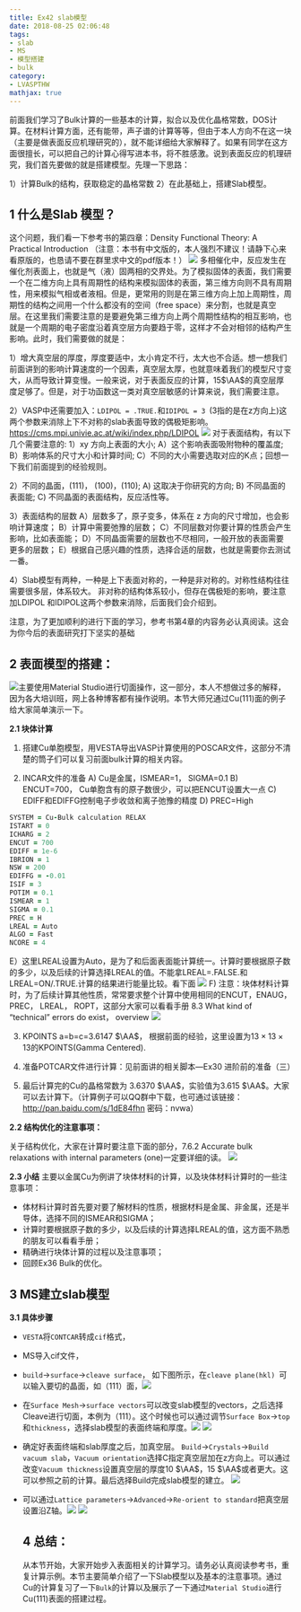 ```yaml
---
title: Ex42 slab模型
date: 2018-08-25 02:06:48
tags: 
- slab
- MS
- 模型搭建
- bulk
category:
- LVASPTHW
mathjax: true
---
```




前面我们学习了Bulk计算的一些基本的计算，拟合以及优化晶格常数，DOS计算。在材料计算方面，还有能带，声子谱的计算等等，但由于本人方向不在这一块（主要是做表面反应机理研究的），就不能详细给大家解释了。如果有同学在这方面很擅长，可以把自己的计算心得写进本书，将不胜感激。说到表面反应的机理研究，我们首先要做的就是搭建模型。先理一下思路：

1）计算Bulk的结构，获取稳定的晶格常数
2）在此基础上，搭建Slab模型。

## 1 什么是Slab 模型？
这个问题，我们看一下参考书的第四章：Density Functional Theory: A Practical Introduction （注意：本书有中文版的，本人强烈不建议！请静下心来看原版的，也恳请不要在群里求中文的pdf版本！）
![](ex42/ex42-2.jpeg)
多相催化中，反应发生在催化剂表面上，也就是气（液）固两相的交界处。为了模拟固体的表面，我们需要一个在二维方向上具有周期性的结构来模拟固体的表面，第三维方向则不具有周期性，用来模拟气相或者液相。但是，更常用的则是在第三维方向上加上周期性，周期性的结构之间用一个什么都没有的空间（free space）来分割，也就是真空层。在这里我们需要注意的是要避免第三维方向上两个周期性结构的相互影响，也就是一个周期的电子密度沿着真空层方向要趋于零，这样才不会对相邻的结构产生影响。此时，我们需要做的就是：

1）增大真空层的厚度，厚度要适中，太小肯定不行，太大也不合适。想一想我们前面讲到的影响计算速度的一个因素，真空层太厚，也就意味着我们的模型尺寸变大，从而导致计算变慢。一般来说，对于表面反应的计算，15$\AA$的真空层厚度足够了。但是，对于功函数这一类对真空层敏感的计算来说，我们需要注意。

2）VASP中还需要加入：`LDIPOL = .TRUE.`和`IDIPOL = 3 `(3指的是在z方向上)这两个参数来消除上下不对称的slab表面导致的偶极矩影响。https://cms.mpi.univie.ac.at/wiki/index.php/LDIPOL
![](ex42/ex42-3.jpeg)
对于表面结构，有以下几个需要注意的:
1）xy 方向上表面的大小;
A）这个影响表面吸附物种的覆盖度;
B）影响体系的尺寸大小和计算时间;
C）不同的大小需要选取对应的K点；回想一下我们前面提到的经验规则。

2）不同的晶面，(111)， (100)，(110);
A) 这取决于你研究的方向;
B) 不同晶面的表面能;
C) 不同晶面的表面结构，反应活性等。

3）表面结构的层数
A）层数多了，原子变多，体系在 z 方向的尺寸增加，也会影响计算速度；
B）计算中需要弛豫的层数；
C）不同层数对你要计算的性质会产生影响，比如表面能；
D）不同晶面需要的层数也不尽相同，一般开放的表面需要更多的层数；
E）根据自己感兴趣的性质，选择合适的层数，也就是需要你去测试一番。

4）Slab模型有两种，一种是上下表面对称的，一种是非对称的。对称性结构往往需要很多层，体系较大。 非对称的结构体系较小，但存在偶极矩的影响，要注意加LDIPOL 和IDIPOL这两个参数来消除，后面我们会介绍到。

注意，为了更加顺利的进行下面的学习，参考书第4章的内容务必认真阅读。这会为你今后的表面研究打下坚实的基础

## 2 表面模型的搭建：

![](ex42/ex42-1.jpeg)主要使用Material Studio进行切面操作，这一部分，本人不想做过多的解释，因为各大培训班，网上各种博客都有操作说明。本节大师兄通过Cu(111)面的例子给大家简单演示一下。

**2.1 块体计算**
1) 搭建Cu单胞模型，用VESTA导出VASP计算使用的POSCAR文件，这部分不清楚的筒子们可以复习前面bulk计算的相关内容。

2)  INCAR文件的准备
A) Cu是金属，ISMEAR=1， SIGMA=0.1
B) ENCUT=700， Cu单胞含有的原子数很少，可以把ENCUT设置大一点
C) EDIFF和EDIFFG控制电子步收敛和离子弛豫的精度
D) PREC=High  

```fortran
SYSTEM = Cu-Bulk calculation RELAX
ISTART = 0
ICHARG = 2
ENCUT = 700
EDIFF = 1e-6
IBRION = 1
NSW = 200
EDIFFG = -0.01
ISIF = 3
POTIM = 0.1
ISMEAR = 1
SIGMA = 0.1
PREC = H
LREAL = Auto
ALGO = Fast
NCORE = 4
```



E）这里LREAL设置为Auto，是为了和后面表面能计算统一。计算时要根据原子数的多少，以及后续的计算选择LREAL的值。不能拿LREAL=.FALSE.和LREAL=ON/.TRUE.计算的结果进行能量比较。看下面
![](ex42/ex42-4.jpeg)
F) 注意：块体材料计算时，为了后续计算其他性质，常常要求整个计算中使用相同的ENCUT，ENAUG， PREC， LREAL， ROPT，这部分大家可以看看手册 8.3 What kind of “technical” errors do exist， overview
![](ex42/ex42-5.jpeg)

3) KPOINTS
a=b=c=3.6147 $\AA$， 根据前面的经验，这里设置为$13\times13\times13$的KPOINTS(Gamma  Centered).

4) 准备POTCAR文件进行计算：见前面讲的相关脚本—Ex30 进阶前的准备（三）

5) 最后计算完的Cu的晶格常数为 3.6370 $\AA$，实验值为3.615 $\AA$。大家可以去计算下。（计算例子可以QQ群中下载，也可通过该链接：http://pan.baidu.com/s/1dE84fhn 密码：nvwa）

**2.2 结构优化的注意事项：**

关于结构优化，大家在计算时要注意下面的部分，7.6.2 Accurate bulk relaxations with internal parameters (one)一定要详细的读。
![](ex42/ex42-6.jpeg)

**2.3 小结**
主要以金属Cu为例讲了块体材料的计算，以及块体材料计算时的一些注意事项：

* 体材料计算时首先要对要了解材料的性质，根据材料是金属、非金属，还是半导体，选择不同的ISMEAR和SIGMA；
* 计算时要根据原子数的多少，以及后续的计算选择LREAL的值，这方面不熟悉的朋友可以看看手册；
* 精确进行块体计算的过程以及注意事项；
* 回顾Ex36 Bulk的优化。

## 3   MS建立slab模型

**3.1 具体步骤**

* `VESTA`将`CONTCAR`转成`cif`格式，

* MS导入cif文件，

* `build`→`surface`→`cleave surface`， 如下图所示，在`cleave plane(hkl) `可以输入要切的晶面，如（111）面，![](ex42/ex42-7.jpeg)

* 在`Surface Mesh`→`surface vectors`可以改变slab模型的vectors，之后选择Cleave进行切面，本例为（111）。这个时候也可以通过调节`Surface Box`→`top`和`thickness`，选择slab模型的表面终端和厚度。![](ex42/ex42-8.jpeg)     ![](ex42/ex42-9.jpeg)

*  确定好表面终端和slab厚度之后，加真空层。
  `Build`→`Crystals`→`Build vacuum slab`，`Vacuum orientation`选择C指定真空层加在z方向上。可以通过改变`Vacuum thickness`设置真空层的厚度10 $\AA$，15 $\AA$或者更大。这可以参照之前的计算。最后选择Build完成slab模型的建立。
  ![](ex42/ex42-10.jpeg)

* 可以通过`Lattice parameters`→`Advanced`→`Re-orient to standard`把真空层设置沿Z轴。![](ex42/ex42-11.jpeg)   ![](ex42/ex42-12.jpeg)



  ## 4  总结：
  从本节开始，大家开始步入表面相关的计算学习。请务必认真阅读参考书，重复计算示例。本节主要简单介绍了一下Slab模型以及基本的注意事项。通过Cu的计算复习了一下`Bulk`的计算以及展示了一下通过`Material Studio`进行Cu(111)表面的搭建过程。